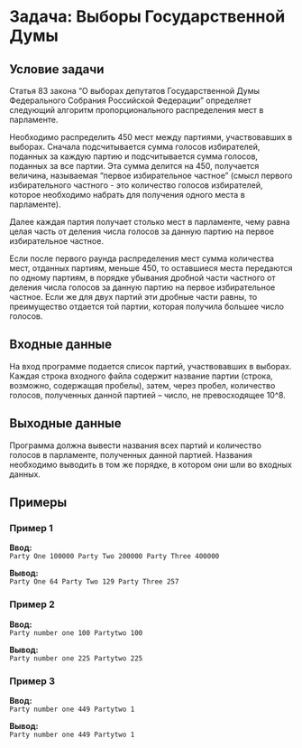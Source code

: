 # Задача: Выборы Государственной Думы

## Условие задачи
Статья 83 закона “О выборах депутатов Государственной Думы Федерального Собрания Российской Федерации” определяет следующий алгоритм пропорционального распределения мест в парламенте.

Необходимо распределить 450 мест между партиями, участвовавших в выборах. Сначала подсчитывается сумма голосов избирателей, поданных за каждую партию и подсчитывается сумма голосов, поданных за все партии. Эта сумма делится на 450, получается величина, называемая “первое избирательное частное” (смысл первого избирательного частного - это количество голосов избирателей, которое необходимо набрать для получения одного места в парламенте).

Далее каждая партия получает столько мест в парламенте, чему равна целая часть от деления числа голосов за данную партию на первое избирательное частное.

Если после первого раунда распределения мест сумма количества мест, отданных партиям, меньше 450, то оставшиеся места передаются по одному партиям, в порядке убывания дробной части частного от деления числа голосов за данную партию на первое избирательное частное. Если же для двух партий эти дробные части равны, то преимущество отдается той партии, которая получила большее число голосов.

## Входные данные
На вход программе подается список партий, участвовавших в выборах. Каждая строка входного файла содержит название партии (строка, возможно, содержащая пробелы), затем, через пробел, количество голосов, полученных данной партией – число, не превосходящее 10^8.

## Выходные данные
Программа должна вывести названия всех партий и количество голосов в парламенте, полученных данной партией. Названия необходимо выводить в том же порядке, в котором они шли во входных данных.

## Примеры
### Пример 1
**Ввод:**  
`Party One 100000
Party Two 200000
Party Three 400000`  

**Вывод:**  
`Party One 64
Party Two 129
Party Three 257`  

### Пример 2
**Ввод:**  
`Party number one 100
Partytwo 100`  

**Вывод:**  
`Party number one 225
Partytwo 225`

### Пример 3
**Ввод:**  
`Party number one 449
Partytwo 1`  

**Вывод:**  
`Party number one 449
Partytwo 1`
